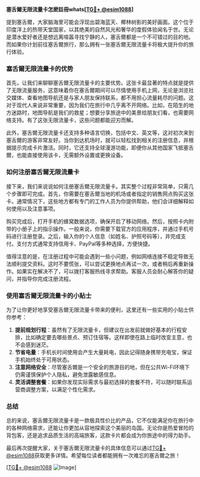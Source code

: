 **塞舌爾无限流量卡怎麽註冊whats[[TG💪+ @esim1088](https://t.me/s/esim1088)]**

提到塞舌爾，大家脑海里可能会浮现出碧海蓝天、椰林树影的美好画面。这个位于印度洋上的热带天堂国家，以其绝美的自然风光和奢华的度假体验闻名于世。无论是潜水爱好者还是想远离喧嚣寻找宁静的人，塞舌爾都是一个不可错过的目的地。而如果你计划前往塞舌爾旅行，那么拥有一张塞舌爾无限流量卡将极大提升你的旅行体验。

### 塞舌爾无限流量卡的优势

首先，让我们来聊聊塞舌爾无限流量卡的主要优势。这张卡最显著的特点就是提供了无限流量服务，这意味着你在塞舌爾期间可以尽情使用手机上网，无论是浏览社交媒体、查看地图导航还是与家人朋友保持联系，都不用担心流量耗尽的问题。这对于现代人来说非常重要，因为我们在旅行中几乎离不开网络。比如，在陌生的地方迷路时，地图导航是我们的救星；想要分享旅途中的美景给朋友们看，也需要网络支持。有了这张无限流量卡，这些问题都能迎刃而解。

此外，塞舌爾无限流量卡还支持多种语言切换，包括中文、英文等，这对初次来到塞舌爾的游客非常友好。当你到达机场时，就可以轻松找到相关的注册信息，并根据提示完成卡片激活。同时，它还支持全球漫游功能，即便你从其他国家飞抵塞舌爾，也能直接使用该卡，无需额外设置或更换设备。

### 如何注册塞舌爾无限流量卡

接下来，我们来说说如何注册塞舌爾无限流量卡。其实整个过程非常简单，只需几个步骤即可完成。首先，你需要在塞舌爾当地的机场或者指定的销售网点购买这张卡。通常情况下，这些地方都有专门的工作人员为你提供帮助，他们会详细解释如何使用以及注意事项。

购买完成后，打开手机的蜂窝数据选项，确保开启了移动网络。然后，按照卡内附带的小册子上的指示操作。一般来说，你需要下载官方的应用程序，并通过手机号码进行注册登录。之后，输入你的个人信息（如姓名、护照号码等），并完成支付。支付方式通常支持信用卡、PayPal等多种选择，方便快捷。

值得注意的是，在注册过程中可能会遇到一些小问题，例如网络连接不稳定导致无法顺利提交资料。这时不要慌张，可以尝试更换地点再试一次，或者稍后再重新操作。如果实在解决不了，可以拨打客服热线寻求帮助。客服人员会耐心解答你的疑问，并指导你完成注册流程。

### 使用塞舌爾无限流量卡的小贴士

为了让你更好地享受塞舌爾无限流量卡带来的便利，这里还有一些实用的小贴士供你参考：

1. **提前规划行程**：虽然有了无限流量卡，但建议在出发前就做好基本的行程安排，比如确定要去哪些景点、预订住宿等。这样即使在路上临时改变主意，也不会感到迷茫。
2. **节省电量**：手机长时间使用会产生大量耗电，因此记得随身携带充电宝，保证手机始终处于可用状态。
3. **注意网络安全**：尽管塞舌爾是一个安全的旅游目的地，但在公共Wi-Fi环境下仍需谨慎保护个人隐私，避免泄露敏感信息。
4. **灵活调整套餐**：如果你发现实际需求与最初选择的套餐不符，可以随时联系运营商调整方案，以满足个性化需求。

### 总结

总的来说，塞舌爾无限流量卡是一款极具性价比的产品，它不仅能满足你在旅行中的各种网络需求，还能让你更加从容地探索这个美丽的岛国。无论你是热爱冒险的背包客，还是追求品质生活的高端旅客，这款卡片都会成为你旅途中的得力助手。

最后再次提醒大家，关于塞舌爾无限流量卡的具体信息可以通过[TG💪+ @esim1088](https://t.me/s/esim1088)获取更多详情。希望每位读者都能拥有一次难忘的塞舌爾之旅！

[[TG💪+ @esim1088](https://t.me/s/esim1088) ![Image](https://i.postimg.cc/4NQfJmqS/Snipaste-2025-05-13-00-14-12.png)]